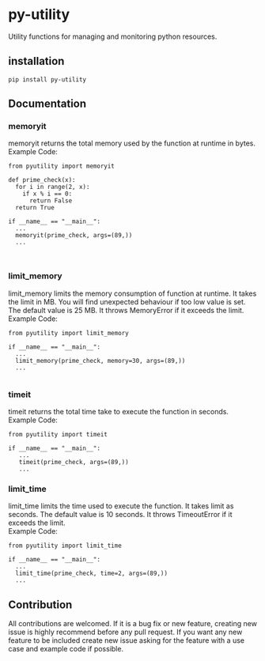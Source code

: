 # py-utility
Utility functions for managing and monitoring python resources.

## installation
<pre><code>pip install py-utility</code></pre>


## Documentation

### memoryit
memoryit returns the total memory used by the function at runtime in bytes.
<br>
Example Code:
<br>
<pre><code>from pyutility import memoryit

def prime_check(x):
  for i in range(2, x):
    if x % i == 0:
      return False
  return True
  
if __name__ == "__main__":
  ...
  memoryit(prime_check, args=(89,))
  ...
  
  </code></pre>

### limit_memory
limit_memory limits the memory consumption of function at runtime. It takes the limit in MB. You will find unexpected behaviour if too low value is set. The default value is 25 MB. It throws MemoryError if it exceeds the limit.
<br>
Example Code:
<br>
<pre><code>from pyutility import limit_memory

if __name__ == "__main__":
  ...
  limit_memory(prime_check, memory=30, args=(89,))
  ...
  </code></pre>
  
### timeit
timeit returns the total time take to execute the function in seconds.
<br>
Example Code:
<br>
<pre><code>from pyutility import timeit

if __name__ == "__main__":
   ...
   timeit(prime_check, args=(89,))
   ...</code></pre>

### limit_time
limit_time limits the time used to execute the function. It takes limit as seconds. The default value is 10 seconds. It throws TimeoutError if it exceeds the limit.
<br>
Example Code:
<br>
<pre><code>from pyutility import limit_time

if __name__ == "__main__":
  ...
  limit_time(prime_check, time=2, args=(89,))
  ...</code></pre>
  
  ## Contribution
  All contributions are welcomed. If it is a bug fix or new feature, creating new issue is highly recommend before any pull request.
  If you want any new feature to be included create new issue asking for the feature with a use case and example code if possible.
